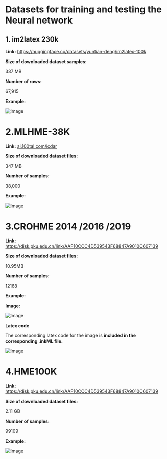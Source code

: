 # Datasets for training and testing the Neural network

## 1. im2latex 230k

**Link:** https://huggingface.co/datasets/yuntian-deng/im2latex-100k

**Size of downloaded dataset samples:**

337 MB

**Number of rows:**

67,915

**Example:**

![Image](https://gitlab.cecs.anu.edu.au/u7765264/mathocr-landing-page/-/raw/main/docs/images/dataset_image/1.png?ref_type=heads&inline=false)




# 2.MLHME-38K

**Link:** [ai.100tal.com/icdar](https://ai.100tal.com/icdar)

**Size of downloaded dataset files:**

347 MB

**Number of samples:**

38,000



**Example:**

![Image](https://gitlab.cecs.anu.edu.au/u7765264/mathocr-landing-page/-/raw/main/docs/images/dataset_image/3.png?ref_type=heads&inline=false)



# 3.CROHME 2014 /2016 /2019 

**Link:** https://disk.pku.edu.cn/link/AAF10CCC4D539543F68847A9010C607139

**Size of downloaded dataset files:**

10.95MB

**Number of samples:**

12168

**Example:**

**Image:**

![Image](https://gitlab.cecs.anu.edu.au/u7765264/mathocr-landing-page/-/raw/main/docs/images/dataset_image/4.png?ref_type=heads&inline=false)

**Latex code**

The corresponding latex code for the image is **included in the corresponding .inkML file.**

![Image](https://gitlab.cecs.anu.edu.au/u7765264/mathocr-landing-page/-/raw/main/docs/images/dataset_image/5.png?ref_type=heads&inline=false)

# 4.HME100K

**Link:** https://disk.pku.edu.cn/link/AAF10CCC4D539543F68847A9010C607139

**Size of downloaded dataset files:**

2.11 GB

**Number of samples:**

99109

**Example:**

![Image](https://gitlab.cecs.anu.edu.au/u7765264/mathocr-landing-page/-/raw/main/docs/images/dataset_image/6.png?ref_type=heads&inline=false)
